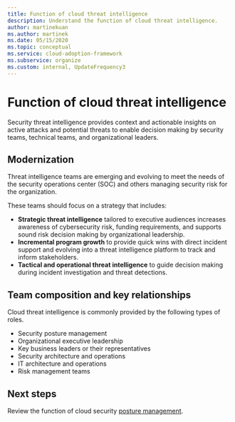 ```yaml
---
title: Function of cloud threat intelligence
description: Understand the function of cloud threat intelligence.
author: martinekuan
ms.author: martinek
ms.date: 05/15/2020
ms.topic: conceptual
ms.service: cloud-adoption-framework
ms.subservice: organize
ms.custom: internal, UpdateFrequency3
---
```


# Function of cloud threat intelligence

Security threat intelligence provides context and actionable insights on active attacks and potential threats to enable decision making by security teams, technical teams, and organizational leaders.

## Modernization

Threat intelligence teams are emerging and evolving to meet the needs of the security operations center (SOC) and others managing security risk for the organization.

These teams should focus on a strategy that includes:

- **Strategic threat intelligence** tailored to executive audiences increases awareness of cybersecurity risk, funding requirements, and supports sound risk decision making by organizational leadership.
- **Incremental program growth** to provide quick wins with direct incident support and evolving into a threat intelligence platform to track and inform stakeholders.
- **Tactical and operational threat intelligence** to guide decision making during incident investigation and threat detections.

## Team composition and key relationships

Cloud threat intelligence is commonly provided by the following types of roles.

- Security posture management
- Organizational executive leadership
- Key business leaders or their representatives
- Security architecture and operations
- IT architecture and operations
- Risk management teams

## Next steps

Review the function of cloud security [posture management](./cloud-security-posture-management.md).
